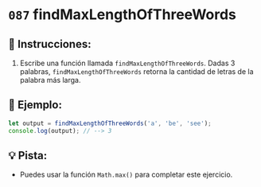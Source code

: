 # `087` findMaxLengthOfThreeWords

## 📝 Instrucciones:

1. Escribe una función llamada `findMaxLengthOfThreeWords`. Dadas 3 palabras, `findMaxLengthOfThreeWords` retorna la cantidad de letras de la palabra más larga.

## 📎 Ejemplo:

```js
let output = findMaxLengthOfThreeWords('a', 'be', 'see');
console.log(output); // --> 3
```

## 💡 Pista:

+ Puedes usar la función `Math.max()` para completar este ejercicio.
